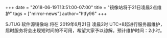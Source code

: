 +++
date = "2018-06-19T13:51:00-07:00"
title = "镜像站将于21日凌晨2点维护"
tags = ["mirror-news"]
author="htfy96"
+++

SJTUG 软件源镜像站 将在 2019年6月21日 凌晨2时 UTC+8起进行服务器维护，届时服务将会出现短时间的不可用，希望大家予以谅解。预计维护时间：2小时。
